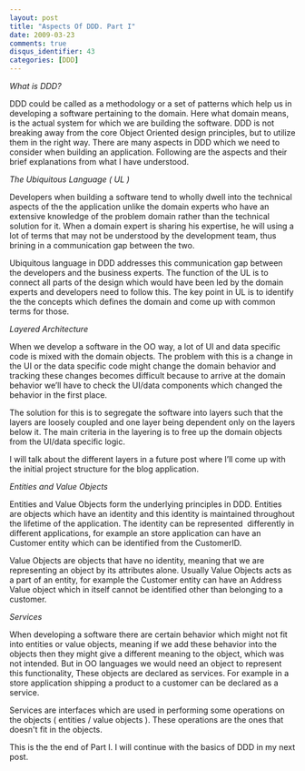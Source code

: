 ```yaml
---
layout: post
title: "Aspects Of DDD. Part I"
date: 2009-03-23
comments: true
disqus_identifier: 43
categories: [DDD]
---
```

*What is DDD?*

DDD could be called as a methodology or a set of patterns which help us
in developing a software pertaining to the domain. Here what domain
means, is the actual system for which we are building the software. DDD
is not breaking away from the core Object Oriented design principles,
but to utilize them in the right way. There are many aspects in DDD
which we need to consider when building an application. Following are
the aspects and their brief explanations from what I have understood.

*The Ubiquitous Language ( UL )*

Developers when building a software tend to wholly dwell into the
technical aspects of the the application unlike the domain experts who
have an extensive knowledge of the problem domain rather than the
technical solution for it. When a domain expert is sharing his
expertise, he will using a lot of terms that may not be understood by
the development team, thus brining in a communication gap between the
two. 

Ubiquitous language in DDD addresses this communication gap between the
developers and the business experts. The function of the UL is to
connect all parts of the design which would have been led by the domain
experts and developers need to follow this. The key point in UL is to
identify the the concepts which defines the domain and come up with
common terms for those.

*Layered Architecture*

When we develop a software in the OO way, a lot of UI and data specific
code is mixed with the domain objects. The problem with this is a change
in the UI or the data specific code might change the domain behavior and
tracking these changes becomes difficult because to arrive at the domain
behavior we’ll have to check the UI/data components which changed the
behavior in the first place.

The solution for this is to segregate the software into layers such that
the layers are loosely coupled and one layer being dependent only on the
layers below it. The main criteria in the layering is to free up the
domain objects from the UI/data specific logic.

I will talk about the different layers in a future post where I’ll come
up with the initial project structure for the blog application.

*Entities and Value Objects*

Entities and Value Objects form the underlying principles in DDD.
Entities are objects which have an identity and this identity is
maintained throughout the lifetime of the application. The identity can
be represented  differently in different applications, for example an
store application can have an Customer entity which can be identified
from the CustomerID.

Value Objects are objects that have no identity, meaning that we are
representing an object by its attributes alone. Usually Value Objects
acts as a part of an entity, for example the Customer entity can have an
Address Value object which in itself cannot be identified other than
belonging to a customer.

*Services*

When developing a software there are certain behavior which might not
fit into entities or value objects, meaning if we add these behavior
into the objects then they might give a different meaning to the object,
which was not intended. But in OO languages we would need an object to
represent this functionality, These objects are declared as services.
For example in a store application shipping a product to a customer can
be declared as a service.

Services are interfaces which are used in performing some operations on
the objects ( entities / value objects ). These operations are the ones
that doesn't fit in the objects.

This is the the end of Part I. I will continue with the basics of DDD in
my next post.

